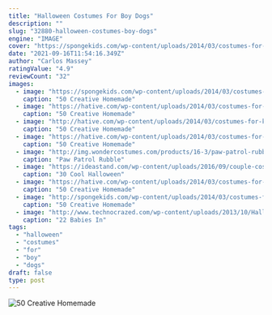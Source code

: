 ```yaml
---
title: "Halloween Costumes For Boy Dogs"
description: ""
slug: "32880-halloween-costumes-boy-dogs"
engine: "IMAGE"
cover: "https://spongekids.com/wp-content/uploads/2014/03/costumes-for-kids/21-homemade-monster-costume-kid.jpg"
date: "2021-09-16T11:54:16.349Z"
author: "Carlos Massey"
ratingValue: "4.9"
reviewCount: "32"
images:
  - image: "https://spongekids.com/wp-content/uploads/2014/03/costumes-for-kids/21-homemade-monster-costume-kid.jpg"
    caption: "50 Creative Homemade"
  - image: "https://hative.com/wp-content/uploads/2014/03/costumes-for-kids/53-a-cup-of-hot-chocolate.jpg"
    caption: "50 Creative Homemade"
  - image: "http://hative.com/wp-content/uploads/2014/03/costumes-for-kids/29-minion-kid-costume-idea.jpg"
    caption: "50 Creative Homemade"
  - image: "https://hative.com/wp-content/uploads/2014/03/costumes-for-kids/51-easy-pink-poodle-skirt.jpg"
    caption: "50 Creative Homemade"
  - image: "http://img.wondercostumes.com/products/16-3/paw-patrol-rubble-boys-costume.jpg"
    caption: "Paw Patrol Rubble"
  - image: "https://ideastand.com/wp-content/uploads/2016/09/couple-costumes/31-couple-costume-ideas-3.jpg"
    caption: "30 Cool Halloween"
  - image: "https://hative.com/wp-content/uploads/2014/03/costumes-for-kids/47-little-girl-pocahontas-costume.jpg"
    caption: "50 Creative Homemade"
  - image: "http://spongekids.com/wp-content/uploads/2014/03/costumes-for-kids/43-diy-wonder-woman-costume-girl.jpg"
    caption: "50 Creative Homemade"
  - image: "http://www.technocrazed.com/wp-content/uploads/2013/10/Halloween-baby-costumes-19.jpg"
    caption: "22 Babies In"
tags:
  - "halloween"
  - "costumes"
  - "for"
  - "boy"
  - "dogs"
draft: false
type: post
---
```



![50 Creative Homemade](https://hative.com/wp-content/uploads/2014/03/costumes-for-kids/47-little-girl-pocahontas-costume.jpg "50 Creative Homemade")


<!--inArticleAds-->

<!--galleryOne-->


<!--inArticleAds-->

<!--galleryTwo-->


<!--galleryThree-->

